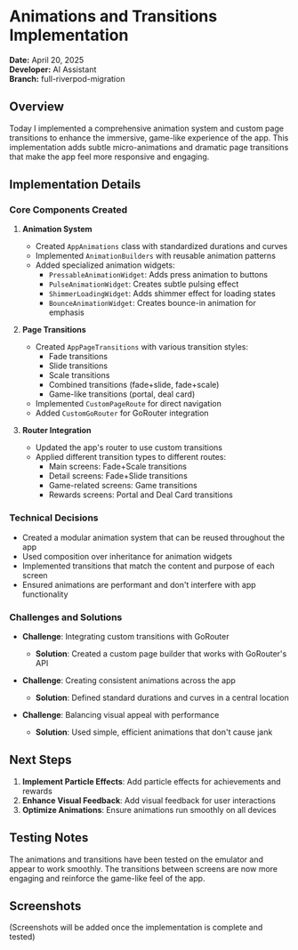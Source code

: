 # Animations and Transitions Implementation

**Date:** April 20, 2025  
**Developer:** AI Assistant  
**Branch:** full-riverpod-migration  

## Overview

Today I implemented a comprehensive animation system and custom page transitions to enhance the immersive, game-like experience of the app. This implementation adds subtle micro-animations and dramatic page transitions that make the app feel more responsive and engaging.

## Implementation Details

### Core Components Created

1. **Animation System**
   - Created `AppAnimations` class with standardized durations and curves
   - Implemented `AnimationBuilders` with reusable animation patterns
   - Added specialized animation widgets:
     - `PressableAnimationWidget`: Adds press animation to buttons
     - `PulseAnimationWidget`: Creates subtle pulsing effect
     - `ShimmerLoadingWidget`: Adds shimmer effect for loading states
     - `BounceAnimationWidget`: Creates bounce-in animation for emphasis

2. **Page Transitions**
   - Created `AppPageTransitions` with various transition styles:
     - Fade transitions
     - Slide transitions
     - Scale transitions
     - Combined transitions (fade+slide, fade+scale)
     - Game-like transitions (portal, deal card)
   - Implemented `CustomPageRoute` for direct navigation
   - Added `CustomGoRouter` for GoRouter integration

3. **Router Integration**
   - Updated the app's router to use custom transitions
   - Applied different transition types to different routes:
     - Main screens: Fade+Scale transitions
     - Detail screens: Fade+Slide transitions
     - Game-related screens: Game transitions
     - Rewards screens: Portal and Deal Card transitions

### Technical Decisions

- Created a modular animation system that can be reused throughout the app
- Used composition over inheritance for animation widgets
- Implemented transitions that match the content and purpose of each screen
- Ensured animations are performant and don't interfere with app functionality

### Challenges and Solutions

- **Challenge**: Integrating custom transitions with GoRouter
  - **Solution**: Created a custom page builder that works with GoRouter's API

- **Challenge**: Creating consistent animations across the app
  - **Solution**: Defined standard durations and curves in a central location

- **Challenge**: Balancing visual appeal with performance
  - **Solution**: Used simple, efficient animations that don't cause jank

## Next Steps

1. **Implement Particle Effects**: Add particle effects for achievements and rewards
2. **Enhance Visual Feedback**: Add visual feedback for user interactions
3. **Optimize Animations**: Ensure animations run smoothly on all devices

## Testing Notes

The animations and transitions have been tested on the emulator and appear to work smoothly. The transitions between screens are now more engaging and reinforce the game-like feel of the app.

## Screenshots

(Screenshots will be added once the implementation is complete and tested)
